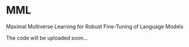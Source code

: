 # MML
Maximal Multiverse Learning for Robust Fine-Tuning of Language Models

The code will be uploaded soon...
